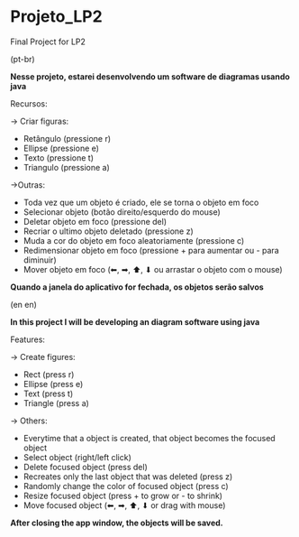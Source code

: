 # Projeto_LP2
 Final Project for LP2
 
 (pt-br)
 
 **Nesse projeto, estarei desenvolvendo um software de diagramas usando java**
 
Recursos:
 
 -> Criar figuras:
  * Retângulo     (pressione r)
  * Ellipse  (pressione e)
  * Texto     (pressione t)
  * Triangulo (pressione a)

->Outras:
* Toda vez que um objeto é criado, ele se torna o objeto em foco
* Selecionar objeto (botão direito/esquerdo do mouse)
* Deletar objeto em foco (pressione del)
* Recriar o ultimo objeto deletado (pressione z)
* Muda a cor do objeto em foco aleatoriamente (pressione c)
* Redimensionar objeto em foco (pressione + para aumentar ou - para diminuir)
* Mover objeto em foco (⬅, ➡, ⬆, ⬇ ou arrastar o objeto com o mouse)


**Quando a janela do aplicativo for fechada, os objetos serão salvos**
 
(en en)

**In this project I will be developing an diagram software using java**
 
 Features:
 
 -> Create figures:
  * Rect     (press r)
  * Ellipse  (press e)
  * Text     (press t)
  * Triangle (press a)

-> Others:
* Everytime that a object is created, that object becomes the focused object
* Select object (right/left click)
* Delete focused object (press del) 
* Recreates only the last object that was deleted (press z)
* Randomly change the color of focused object (press c)
* Resize focused object (press + to grow or - to shrink)
* Move focused object   (⬅, ➡, ⬆, ⬇ or drag with mouse)

**After closing the app window, the objects will be saved.**
